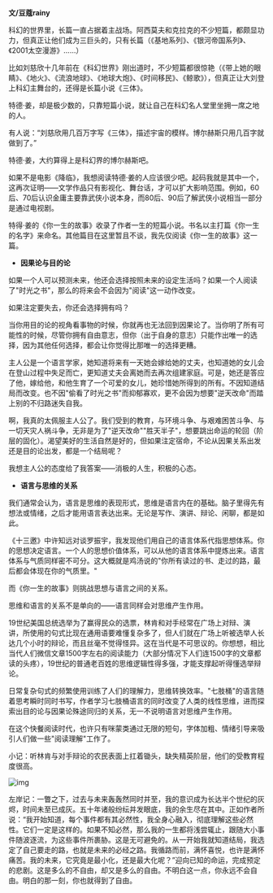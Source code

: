 **文/豆蔻rainy**

科幻的世界里，长篇一直占据着主战场。阿西莫夫和克拉克的不少短篇，都颇显功力，但真正让他们成为三巨头的，只有长篇（《基地系列》、《银河帝国系列》、《2001太空漫游》……）

比如刘慈欣十几年前在《科幻世界》刚出道时，不少短篇都很惊艳（《带上她的眼睛》、《地火》、《流浪地球》、《地球大炮》、《时间移民》、《鲸歌》），但真正让大刘登上科幻主舞台的，还得是长篇小说《三体》。

特德·姜，却是极少数的，只靠短篇小说，就让自己在科幻名人堂里坐拥一席之地的人。

有人说：“刘慈欣用几百万字写《三体》，描述宇宙的模样。博尔赫斯只用几百字就做到了。”

特德·姜，大约算得上是科幻界的博尔赫斯吧。

如果不是电影《降临》，我想阅读特德·姜的人应该很少吧。起码我就是其中一个，这再次证明——文学作品只有影视化、舞台话，才可以扩大影响范围。例如，60后、70后认识金庸主要靠武侠小说本身，而80后、90后了解武侠小说相当一部分是通过电视剧。

特得·姜的《你一生的故事》收录了作者一生的短篇小说。书名以主打篇《你一生的名字》来命名。其他篇目在这里暂且不谈，我先仅阅读《你一生的故事》这一篇。

- **因果论与目的论**

如果一个人可以预测未来，他还会选择按照未来的设定生活吗？如果一个人阅读了"时光之书"，那么的将来会不会因为"阅读"这一动作改变。

如果注定要失去，你还会选择拥有吗？

当你用目的论的视角看事物的时候，你就再也无法回到因果论了。当你明了所有可能性的时候，尽管你拥有自由意志，但你（出于自身的意志）只能作出唯一的选择，因为其他任何选择，都会让你觉得比那唯一的选择更糟。

主人公是一个语言学家，她知道将来有一天她会嫁给她的丈夫，也知道她的女儿会在登山过程中失足而亡，更知道丈夫会离她而去再次组建家庭。可是，她还是答应了他，嫁给他，和他生育了一个可爱的女儿，她珍惜她所得到的所有。不因知道结局而改变。也不因"偷看了时光之书"而抑郁寡欢，更不会因为想要"逆天改命"而踏上别的不归路迷失自我。

啊，我真的太佩服主人公了。我们受到的教育，与环境斗争、与艰难困苦斗争、与一切天灾人祸斗争，无非是为了"逆天改命""胜天半子"，想要跳出命运的轮回（阶层的固化）。渴望美好的生活自然是好的，但如果注定宿命，不论从因果关系出发还是目的论出发，都是一个结局呢？

我想主人公的态度给了我答案——消极的人生，积极的心态。

- **语言与思维的关系**

我们通常会认为，语言是思维的表现形式，思维是语言内在的基础。脑子里得先有想法或情绪，之后才能用语言表达出来。无论是写作、演讲、辩论、闲聊，都是如此。

《十三邀》中许知远对谈罗振宇，我发现他们用自己的语言体系代指思想体系。你的思想决定语言。一个人的思想价值体系，可以从他的语言体系中提炼出来。语言体系与气质同样密不可分。这大概就是鸡汤说的"你所有读过的书、走过的路，最后都会体现在你的气质里。"

而《你一生的故事》则挑战思想与语言之间的关系。

思维和语言的关系不是单向的——语言同样会对思维产生作用。

19世纪美国总统选举为了赢得民众的选票，林肯和对手经常在广场上对辩、演讲，所使用的句式比现在通用语要难懂复杂多了，但人们就在广场上听被选举人长达几个小时的辩论，而且丝毫不觉得怪异。这在当代是不可思议的。你想想，相比当代人们微信文章1500字左右的阅读能力（大部分情况下人们连1500字的文章都读的头疼），19世纪的普通老百姓的思维逻辑性得多强，才能支撑起听得懂选举辩论。

日常复杂句式的频繁使用训练了人们的理解力，思维转换效率。"七肢桶"的语言随着思考瞬时同时书写，作者学习七肢桶语言的同时改变了人类的线性思维，进而探索出目的论与因果论殊途同归的关系，无一不说明语言对思维产生作用。

在这个快餐阅读时代，也许只有咪蒙类通过无限的短句，字体加粗、情绪引导来吸引人们做一些"阅读理解"工作了。

小记：听林肯与对手辩论的农民表面上扛着锄头，缺失精英阶层，他们的受教育程度很高。

![img](http://www.zreading.cn/wp-content/uploads/2020/12/20201216.jpg)

左岸记：一瞥之下，过去与未来轰轰然同时并至，我的意识成为长达半个世纪的灰烬，时间未至已成灰。五十年诸般纷纭并发眼底，我的余生尽在其中。正如作者所说：“我开始知道，每个事件都有其必然性，我全身心融入，彻底理解这些必然性。它们一定是这样的。如果不知必然，那么我的一生都将浅尝辄止，跟随大小事件随波逐流，为这些事件所裹胁。这是无可避免的。从一开始我就知道结局，我选定了自己要走的路，也就是未来的必经之路。我循路而前，满怀喜悦，也许是满怀痛苦。我的未来，它究竟是最小化，还是最大化呢？”迎向已知的命运，完成预定的悲剧。这是多么的不自由，却又是多么的自由。不明白这一点，你永远不会自由。明白的那一刻，你也就得到了自由。